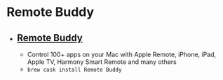 # Remote Buddy
- [Remote Buddy](https://www.iospirit.com/products/remotebuddy/)
  - 
  - Control 100+ apps on your Mac with Apple Remote, iPhone, iPad, Apple TV, Harmony Smart Remote and many others
  - `brew cask install Remote Buddy`
